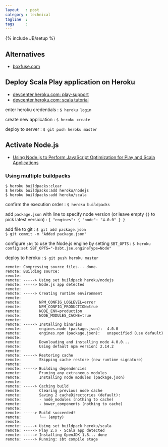 ```yaml
---
layout   : post
category : technical
tagline  : 
tags     : 
---
```

{% include JB/setup %}

## Alternatives

- [boxfuse.com](https://boxfuse.com)


## Deploy Scala Play application on Heroku

- [devcenter.heroku.com: play-support](https://devcenter.heroku.com/articles/play-support)
- [devcenter.heroku.com: scala tutorial](https://devcenter.heroku.com/articles/getting-started-with-scala#introduction)

enter heroku credentials
:   `$ heroku login`

create new application
:   `$ heroku create`

deploy to server
:   `$ git push heroku master`

## Activate Node.js

- [Using Node.js to Perform JavaScript Optimization for Play and Scala Applications](https://devcenter.heroku.com/articles/using-node-js-to-perform-javascript-optimization-for-play-and-scala-applications)

### Using multiple buildpacks

~~~
$ heroku buildpacks:clear
$ heroku buildpacks:add heroku/nodejs
$ heroku buildpacks:add heroku/scala
~~~

confirm the execution order
:   `$ heroku buildpacks`

add `package.json` with line to specify node version (or leave empty `{}` to pick latest version)
:   `{ "engines": { "node": "4.0.0" } }`

add file to git
:   `$ git add package.json`  
	`$ git commit -m "Added package.json"`

configure `sbt` to use the Node.js engine by setting `SBT_OPTS`
:   `$ heroku config:set SBT_OPTS="-Dsbt.jse.engineType=Node"`

deploy to heroku
:   `$ git push heroku master`

~~~
remote: Compressing source files... done.
remote: Building source:
remote: 
remote: -----> Using set buildpack heroku/nodejs
remote: -----> Node.js app detected
remote: 
remote: -----> Creating runtime environment
remote:        
remote:        NPM_CONFIG_LOGLEVEL=error
remote:        NPM_CONFIG_PRODUCTION=true
remote:        NODE_ENV=production
remote:        NODE_MODULES_CACHE=true
remote: 
remote: -----> Installing binaries
remote:        engines.node (package.json):  4.0.0
remote:        engines.npm (package.json):   unspecified (use default)
remote:        
remote:        Downloading and installing node 4.0.0...
remote:        Using default npm version: 2.14.2
remote: 
remote: -----> Restoring cache
remote:        Skipping cache restore (new runtime signature)
remote: 
remote: -----> Building dependencies
remote:        Pruning any extraneous modules
remote:        Installing node modules (package.json)
remote: 
remote: -----> Caching build
remote:        Clearing previous node cache
remote:        Saving 2 cacheDirectories (default):
remote:        - node_modules (nothing to cache)
remote:        - bower_components (nothing to cache)
remote: 
remote: -----> Build succeeded!
remote:        └── (empty)
remote:        
remote: -----> Using set buildpack heroku/scala
remote: -----> Play 2.x - Scala app detected
remote: -----> Installing OpenJDK 1.8... done
remote: -----> Running: sbt compile stage
~~~
